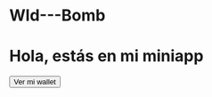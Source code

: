 # Wld---Bomb
<!DOCTYPE html>
<html>
<head>
  <title>Mi primera miniapp</title>
</head>
<body>
  <h1>Hola, estás en mi miniapp</h1>
  <button onclick="verWallet()">Ver mi wallet</button>

  <script type="module">
    import { MiniKit } from "https://cdn.jsdelivr.net/npm/@worldcoin/minikit-js@1.0.0/+esm"

    MiniKit.install()

    async function verWallet() {
      if (MiniKit.isInstalled()) {
        const wallet = await MiniKit.getAddress()
        alert("Tu wallet es: " + wallet)
      } else {
        alert("No estás dentro de World App")
      }
    }
  </script>
</body>
</html>